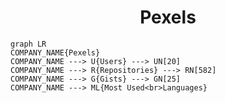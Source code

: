 <h1 align="center">Pexels</h1>

```mermaid
graph LR
COMPANY_NAME{Pexels}
COMPANY_NAME ---> U{Users} ---> UN[20]
COMPANY_NAME ---> R{Repositories} ---> RN[582]
COMPANY_NAME ---> G{Gists} ---> GN[25]
COMPANY_NAME ---> ML{Most Used<br>Languages}
```
